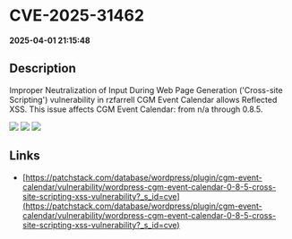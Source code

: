 # CVE-2025-31462

**2025-04-01 21:15:48**

## Description
Improper Neutralization of Input During Web Page Generation ('Cross-site Scripting') vulnerability in rzfarrell CGM Event Calendar allows Reflected XSS. This issue affects CGM Event Calendar: from n/a through 0.8.5.

![](https://img.shields.io/static/v1?label=Score&message=7.1&color=red)
![](https://img.shields.io/static/v1?label=Severity&message=HIGH&color=red)
![](https://img.shields.io/static/v1?label=CWE&message=XSS&color=green)

## Links
- [https://patchstack.com/database/wordpress/plugin/cgm-event-calendar/vulnerability/wordpress-cgm-event-calendar-0-8-5-cross-site-scripting-xss-vulnerability?_s_id=cve](https://patchstack.com/database/wordpress/plugin/cgm-event-calendar/vulnerability/wordpress-cgm-event-calendar-0-8-5-cross-site-scripting-xss-vulnerability?_s_id=cve)
